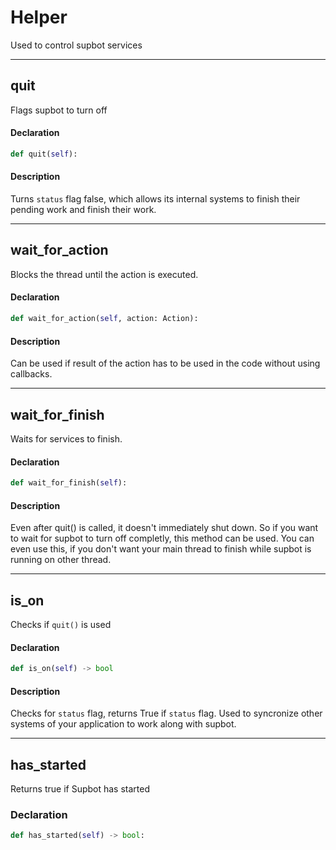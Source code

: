 # Helper

Used to control supbot services

---

## quit

Flags supbot to turn off

#### Declaration

```python
def quit(self):
```

#### Description

Turns `status` flag false, which allows its internal systems to finish their pending work and finish their work.

---

## wait_for_action

Blocks the thread until the action is executed.

#### Declaration

```python
def wait_for_action(self, action: Action):
```

#### Description

Can be used if result of the action has to be used in the code without using callbacks.

---

## wait_for_finish

Waits for services to finish.

#### Declaration

```python
def wait_for_finish(self):
```

#### Description

Even after quit() is called, it doesn't immediately shut down. So if you want to wait for supbot to turn off completly, this method can be used. You can even use this, if you don't want your main thread to finish while supbot is running on other thread.

---

## is_on

Checks if `quit()` is used

#### Declaration
```python
def is_on(self) -> bool
```

#### Description

Checks for `status` flag, returns True if `status` flag. Used to syncronize other systems of your application to work along with supbot.

---

## has_started

Returns true if Supbot has started

### Declaration

```python
def has_started(self) -> bool:
```

